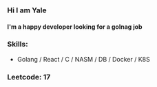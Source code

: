 ### Hi I am Yale

#### I'm a happy developer looking for a golnag job

### Skills:
- Golang / React / C / NASM / DB / Docker / K8S

### Leetcode: 17

<!-- ### Blog
- [Yale WebDev](https://cbot918.github.io/webblog)
- [Yale Tutor](https://cbot918.github.io/tutorblog)
- [Yale Code](https://cbot918.github.io/codeblog) -->

<!-- ### Projects
- [PO文網站 MERN](https://github.com/cbot918/igclone918)
- [線上即時共筆 MERN](https://github.com/cbot918/qdoc918)
- [PO文網站 Go重構版](https://github.com/cbot918/grpost-gozero)
- [文字網遊 FPO](https://github.com/cbot918/fss) -->
<!-- ### 🌱 project working on
- [grpost](https://github.com/cbot918/grpost) - a simlpe social website based on go postgres and react
- [qchat](https://github.com/cbot918/qchat) - a chat app

### 🌱 library working on
- [wsy](https://github.com/cbot918/liby/wsy) - a websocket app with zero dependency

### 🌱 library archieve
- [reacty](https://github.com/cbot918/reacty) - a react, jsx, babel, vite toolchain practice minimal poc implement 

### 😄 some fun project for myself
- [gob](https://github.com/cbot918/gob) - a build tool for quick start project
- [dbmg](https://github.com/cbot918/dbmg) - a minimal db migrate tool for person side-project use
- [infra-auto](https://github.com/cbot918/infra-auto) - some auto script that super convenient for me setup develope environment  
- [template](https://github.com/cbot918/template) - some template that I build when practicing someting, its very useful for me
- [tools](https://github.com/cbot918/tools) - build some tool for increase develop speed

<br>

### 🔭 links

#### Blog and tool
- blog: https://github.com/cbot918/youtube/tree/blog
- tools: https://github.com/cbot918/tools

#### Githubs 

- main: https://github.com/cbot918
- deprecated: https://github.com/nodev918
- deprecated: https://github.com/yale918



<!--
Here are some ideas to get you started:

- 
- 🌱 I’m currently learning ...
- 👯 I’m looking to collaborate on ...
- 🤔 I’m looking for help with ...
- 💬 Ask me about ...
- 📫 How to reach me: ...
- 😄 Pronouns: ...
- ⚡ Fun fact: ... --> 
